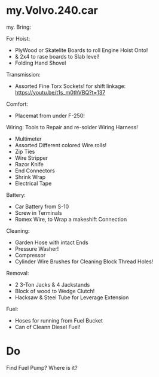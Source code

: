 # my.Volvo.240.car
my. Bring:

For Hoist:
- PlyWood or Skatelite Boards to roll Engine Hoist Onto!
- & 2x4 to rase boards to Slab level!
- Folding Hand Shovel

Transmission:
- Assorted Fine Torx Sockets! for shift linkage: https://youtu.be/t1s_m0thVBQ?t=137

Comfort:
- Placemat from under F-250!

Wiring: Tools to Repair and re-solder Wiring Harness!
- Multimeter
- Assorted Different colored Wire rolls!
- Zip Ties
- Wire Stripper
- Razor Knife
- End Connectors
- Shrink Wrap
- Electrical Tape

Battery:
- Car Battery from S-10
- Screw in Terminals
- Romex Wire, to Wrap a makeshift Connection

Cleaning:
- Garden Hose with intact Ends
- Pressure Washer!
- Compressor
- Cylinder Wire Brushes for Cleaning Block Thread Holes!

Removal:
- 2 3-Ton Jacks &amp; 4 Jackstands
- Block of wood to Wedge Clutch!
- Hacksaw & Steel Tube for Leverage Extension

Fuel:
- Hoses for running from Fuel Bucket
- Can of Cleann Diesel Fuel!

# Do
Find Fuel Pump? Where is it?
